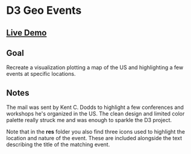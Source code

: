 # D3 Geo Events

## [Live Demo](https://codepen.io/borntofrappe/full/WNeRmdp)

## Goal

Recreate a visualization plotting a map of the US and highlighting a few events at specific locations.

## Notes

The mail was sent by Kent C. Dodds to highlight a few conferences and workshops he's organized in the US. The clean design and limited color palette really struck me and was enough to sparkle the D3 project.

Note that in the **res** folder you also find three icons used to highlight the location and nature of the event. These are included alongside the text describing the title of the matching event.